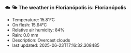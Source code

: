 ### ☁️ 🌤️  The weather in Florianópolis is: Florianópolis

- Temperature: 15.81°C
- On flesh: 15.64°C
- Relative air humidity: 84%
- Rain: 0.0 mm
- Description: Overcast clouds
- last updated: 2025-06-23T17:16:32.308485
